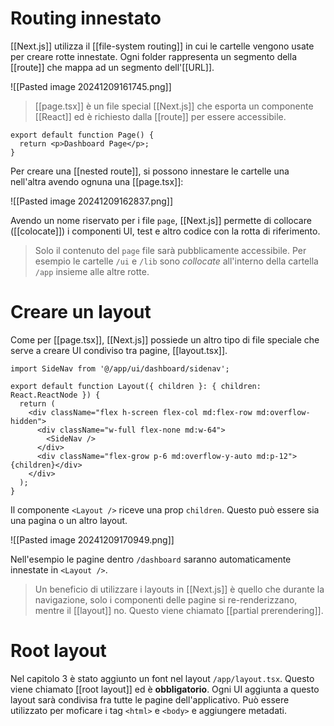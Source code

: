 # Routing innestato
[[Next.js]] utilizza il [[file-system routing]] in cui le cartelle vengono usate per creare rotte innestate. Ogni folder rappresenta un segmento della [[route]] che mappa ad un segmento dell'[[URL]].

![[Pasted image 20241209161745.png]]

> [[page.tsx]] è un file special [[Next.js]] che esporta un componente [[React]] ed è richiesto dalla [[route]] per essere accessibile.

```tsx
export default function Page() {
  return <p>Dashboard Page</p>;
}
```

Per creare una [[nested route]], si possono innestare le cartelle una nell'altra avendo ognuna una [[page.tsx]]:

![[Pasted image 20241209162837.png]]

Avendo un nome riservato per i file `page`, [[Next.js]] permette di collocare ([[colocate]]) i componenti UI, test e altro codice con la rotta di riferimento.

>Solo il contenuto del `page` file sarà pubblicamente accessibile. Per esempio le cartelle `/ui` e `/lib` sono *collocate* all'interno della cartella `/app` insieme alle altre rotte.

# Creare un layout
Come per [[page.tsx]], [[Next.js]] possiede un altro tipo di file speciale che serve a creare UI condiviso tra pagine, [[layout.tsx]].

```tsx
import SideNav from '@/app/ui/dashboard/sidenav';
 
export default function Layout({ children }: { children: React.ReactNode }) {
  return (
    <div className="flex h-screen flex-col md:flex-row md:overflow-hidden">
      <div className="w-full flex-none md:w-64">
        <SideNav />
      </div>
      <div className="flex-grow p-6 md:overflow-y-auto md:p-12">{children}</div>
    </div>
  );
}
```

Il componente `<Layout />` riceve una prop `children`. Questo può essere sia una pagina o un altro layout.

![[Pasted image 20241209170949.png]]

Nell'esempio le pagine dentro `/dashboard` saranno automaticamente innestate in `<Layout />`.

>Un beneficio di utilizzare i layouts in [[Next.js]] è quello che durante la navigazione, solo i componenti delle pagine si re-renderizzano, mentre il [[layout]] no. Questo viene chiamato [[partial prerendering]].

# Root layout
Nel capitolo 3 è stato aggiunto un font nel layout `/app/layout.tsx`.
Questo viene chiamato [[root layout]] ed è **obbligatorio**. Ogni UI aggiunta a questo layout sarà condivisa fra tutte le pagine dell'applicativo. Può essere utilizzato per moficare i tag `<html>` e `<body>` e aggiungere metadati.